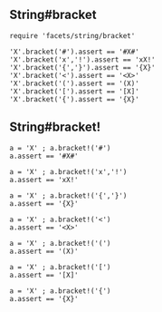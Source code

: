 ## String#bracket

    require 'facets/string/bracket'

    'X'.bracket('#').assert == '#X#'
    'X'.bracket('x','!').assert == 'xX!'
    'X'.bracket('{','}').assert == '{X}'
    'X'.bracket('<').assert == '<X>'
    'X'.bracket('(').assert == '(X)'
    'X'.bracket('[').assert == '[X]'
    'X'.bracket('{').assert == '{X}'

## String#bracket!

    a = 'X' ; a.bracket!('#')
    a.assert == '#X#'

    a = 'X' ; a.bracket!('x','!')
    a.assert == 'xX!'

    a = 'X' ; a.bracket!('{','}')
    a.assert == '{X}'

    a = 'X' ; a.bracket!('<')
    a.assert == '<X>'

    a = 'X' ; a.bracket!('(')
    a.assert == '(X)'

    a = 'X' ; a.bracket!('[')
    a.assert == '[X]'

    a = 'X' ; a.bracket!('{')
    a.assert == '{X}'

